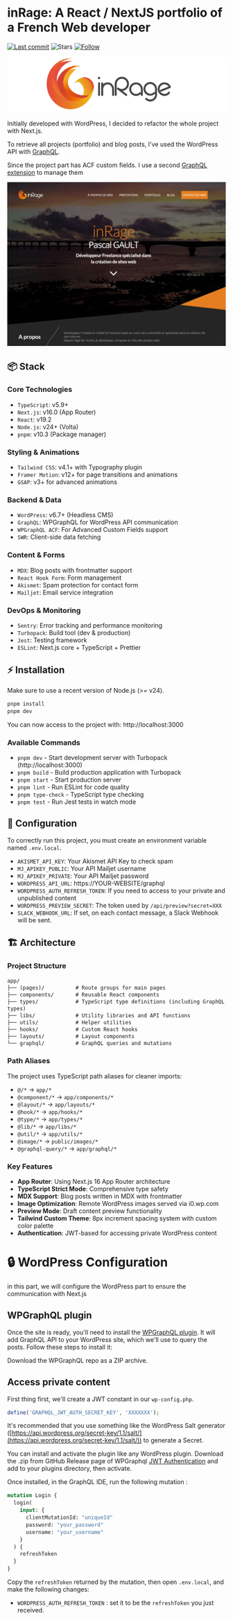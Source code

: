 # inRage: A React / NextJS portfolio of a French Web developer

[![Last commit](https://img.shields.io/github/last-commit/akiletour/inrage)](https://github.com/akiletour/inrage/commits/main)
![Stars](https://img.shields.io/github/stars/akiletour/inrage?label=%E2%AD%90%20Stars)
[![Follow](https://img.shields.io/github/followers/akiletour?label=Please%20follow%20%20to%20support%20my%20work&style=social)](https://github.com/Akiletour)

<p align="center">
<img alt="Portfolio inRage - Pascal GAULT" src="./public/images/inline-logo.png" />
</p>

Initially developed with WordPress, I decided to refactor the whole project with Next.js.

To retrieve all projects (portfolio) and blog posts, I've used the WordPress API with [GraphQL](https://fr.wordpress.org/plugins/wp-graphql/).

Since the project part has ACF custom fields. I use a second [GraphQL extension](https://www.wpgraphql.com/acf/) to manage them

![inRage](./public/images/screenshot.png)

## 📦 Stack

### Core Technologies

- `TypeScript`: v5.9+
- `Next.js`: v16.0 (App Router)
- `React`: v19.2
- `Node.js`: v24+ (Volta)
- `pnpm`: v10.3 (Package manager)

### Styling & Animations

- `Tailwind CSS`: v4.1+ with Typography plugin
- `Framer Motion`: v12+ for page transitions and animations
- `GSAP`: v3+ for advanced animations

### Backend & Data

- `WordPress`: v6.7+ (Headless CMS)
- `GraphQL`: WPGraphQL for WordPress API communication
- `WPGraphQL ACF`: For Advanced Custom Fields support
- `SWR`: Client-side data fetching

### Content & Forms

- `MDX`: Blog posts with frontmatter support
- `React Hook Form`: Form management
- `Akismet`: Spam protection for contact form
- `Mailjet`: Email service integration

### DevOps & Monitoring

- `Sentry`: Error tracking and performance monitoring
- `Turbopack`: Build tool (dev & production)
- `Jest`: Testing framework
- `ESLint`: Next.js core + TypeScript + Prettier

## ⚡️ Installation

Make sure to use a recent version of Node.js (>= v24).

```bash
pnpm install
pnpm dev
```

You can now access to the project with: http://localhost:3000

### Available Commands

- `pnpm dev` - Start development server with Turbopack (http://localhost:3000)
- `pnpm build` - Build production application with Turbopack
- `pnpm start` - Start production server
- `pnpm lint` - Run ESLint for code quality
- `pnpm type-check` - TypeScript type checking
- `pnpm test` - Run Jest tests in watch mode

## 🔧 Configuration

To correctly run this project, you must create an environment variable named `.env.local`.

- `AKISMET_API_KEY`: Your Akismet API Key to check spam
- `MJ_APIKEY_PUBLIC`: Your API Mailjet username
- `MJ_APIKEY_PRIVATE`: Your API Mailjet password
- `WORDPRESS_API_URL`: https://YOUR-WEBSITE/graphql
- `WORDPRESS_AUTH_REFRESH_TOKEN`: If you need to access to your private and unpublished content
- `WORDPRESS_PREVIEW_SECRET`: The token used by `/api/preview?secret=XXX`
- `SLACK_WEBHOOK_URL`: If set, on each contact message, a Slack Webhook will be sent.

## 🏗️ Architecture

### Project Structure

```
app/
├── (pages)/          # Route groups for main pages
├── components/       # Reusable React components
├── types/            # TypeScript type definitions (including GraphQL types)
├── libs/             # Utility libraries and API functions
├── utils/            # Helper utilities
├── hooks/            # Custom React hooks
├── layouts/          # Layout components
└── graphql/          # GraphQL queries and mutations
```

### Path Aliases

The project uses TypeScript path aliases for cleaner imports:

- `@/*` → `app/*`
- `@component/*` → `app/components/*`
- `@layout/*` → `app/layouts/*`
- `@hook/*` → `app/hooks/*`
- `@type/*` → `app/types/*`
- `@lib/*` → `app/libs/*`
- `@util/*` → `app/utils/*`
- `@image/*` → `public/images/*`
- `@graphql-query/*` → `app/graphql/*`

### Key Features

- **App Router**: Using Next.js 16 App Router architecture
- **TypeScript Strict Mode**: Comprehensive type safety
- **MDX Support**: Blog posts written in MDX with frontmatter
- **Image Optimization**: Remote WordPress images served via i0.wp.com
- **Preview Mode**: Draft content preview functionality
- **Tailwind Custom Theme**: 8px increment spacing system with custom color palette
- **Authentication**: JWT-based for accessing private WordPress content

# 🔒️ WordPress Configuration

in this part, we will configure the WordPress part to ensure the communication with Next.js

## WPGraphQL plugin

Once the site is ready, you'll need to install the [WPGraphQL plugin](https://github.com/wp-graphql/wp-graphql). It will add GraphQL API to your WordPress site, which we'll use to query the posts. Follow these steps to install it:

Download the WPGraphQL repo as a ZIP archive.

## Access private content

First thing first, we'll create a JWT constant in our `wp-config.php`.

```php
define('GRAPHQL_JWT_AUTH_SECRET_KEY', 'XXXXXXX');
```

It's recommended that you use something like the WordPress Salt generator ([https://api.wordpress.org/secret-key/1.1/salt/](https://api.wordpress.org/secret-key/1.1/salt/)) to generate a Secret.

You can install and activate the plugin like any WordPress plugin. Download the .zip from GitHub Release page of WPGraphql [JWT Authentication](https://github.com/wp-graphql/wp-graphql-jwt-authentication/releases) and add to your plugins directory, then activate.

Once installed, in the GraphQL IDE, run the following mutation :

```graphql
mutation Login {
  login(
    input: {
      clientMutationId: "uniqueId"
      password: "your_password"
      username: "your_username"
    }
  ) {
    refreshToken
  }
}
```

Copy the `refreshToken` returned by the mutation, then open `.env.local`, and make the following changes:

- `WORDPRESS_AUTH_REFRESH_TOKEN` : set it to be the `refreshToken` you just received.
